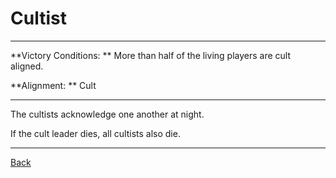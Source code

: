 # Cultist

---

**Victory Conditions: **
More than half of the living players are cult aligned. 

**Alignment: **
Cult

---

The cultists acknowledge one another at night.

If the cult leader dies, all cultists also die.

---

[Back](Index2)
